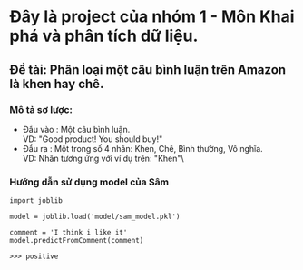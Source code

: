 # Đây là project của nhóm 1 - Môn Khai phá và phân tích dữ liệu.

## Đề tài: Phân loại một câu bình luận trên Amazon là khen hay chê.

### Mô tả sơ lược:
- Đầu vào : Một câu bình luận.\
  VD: "Good product! You should buy!"
- Đầu ra  : Một trong số 4 nhãn: Khen, Chê, Bình thường, Vô nghĩa.\
  VD: Nhãn tương ứng với ví dụ trên: "Khen"\

### Hướng dẫn sử dụng model của Sâm
```
import joblib

model = joblib.load('model/sam_model.pkl')

comment = 'I think i like it'
model.predictFromComment(comment)

>>> positive
```
